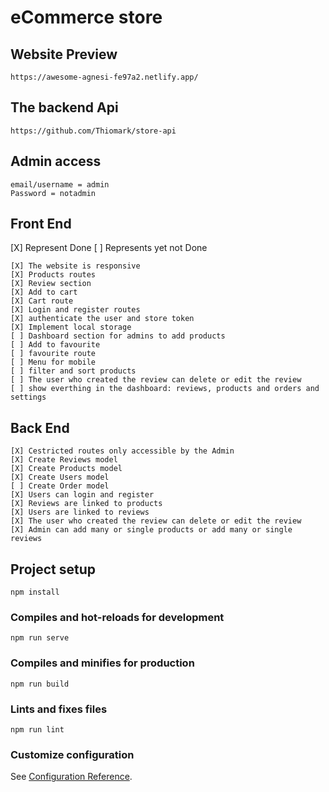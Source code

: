 # eCommerce store

## Website Preview

```
https://awesome-agnesi-fe97a2.netlify.app/
```

## The backend Api

```
https://github.com/Thiomark/store-api
```

## Admin access

```
email/username = admin
Password = notadmin
```

## Front End

[X] Represent Done [ ] Represents yet not Done

```
[X] The website is responsive
[X] Products routes
[X] Review section
[X] Add to cart
[X] Cart route
[X] Login and register routes
[X] authenticate the user and store token
[X] Implement local storage
[ ] Dashboard section for admins to add products
[ ] Add to favourite
[ ] favourite route
[ ] Menu for mobile
[ ] filter and sort products
[ ] The user who created the review can delete or edit the review
[ ] show everthing in the dashboard: reviews, products and orders and settings

```

## Back End

```
[X] Cestricted routes only accessible by the Admin
[X] Create Reviews model
[X] Create Products model
[X] Create Users model
[ ] Create Order model
[X] Users can login and register
[X] Reviews are linked to products
[X] Users are linked to reviews
[X] The user who created the review can delete or edit the review
[X] Admin can add many or single products or add many or single reviews

```

## Project setup

```
npm install
```

### Compiles and hot-reloads for development

```
npm run serve
```

### Compiles and minifies for production

```
npm run build
```

### Lints and fixes files

```
npm run lint
```

### Customize configuration

See [Configuration Reference](https://cli.vuejs.org/config/).
